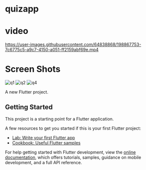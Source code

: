 # quizapp
# video


https://user-images.githubusercontent.com/64838868/198867753-7c6775c5-a9c7-4150-a051-ff2159abf69e.mp4

# Screen Shots
![q1](https://user-images.githubusercontent.com/64838868/198867770-35db018d-4d52-4cc6-b015-2d0b2b0b6c69.jpg)
![q2](https://user-images.githubusercontent.com/64838868/198867771-df90b6d2-6045-42f0-bd81-a3b133d28889.jpg)
![q4](https://user-images.githubusercontent.com/64838868/198867773-da7879fb-b621-446f-88b9-6a615c207d3f.jpg)

A new Flutter project.

## Getting Started

This project is a starting point for a Flutter application.

A few resources to get you started if this is your first Flutter project:

- [Lab: Write your first Flutter app](https://docs.flutter.dev/get-started/codelab)
- [Cookbook: Useful Flutter samples](https://docs.flutter.dev/cookbook)

For help getting started with Flutter development, view the
[online documentation](https://docs.flutter.dev/), which offers tutorials,
samples, guidance on mobile development, and a full API reference.
